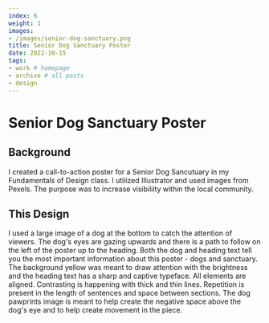 ```yaml
---
index: 6
weight: 1
images:
- /images/senior-dog-sanctuary.png
title: Senior Dog Sanctuary Poster
date: 2022-10-15
tags:
- work # homepage
- archive # all posts
- design
---
```


# Senior Dog Sanctuary Poster

## Background
I created a call-to-action poster for a Senior Dog Sancutuary in my Fundamentals of Design class. I utilized Illustrator and used images from Pexels. The purpose was to increase visibiliity within the local community.

## This Design
I used a large image of a dog at the bottom to catch the attention of viewers. The dog's eyes are gazing upwards and there is a path to follow on the left of the poster up to the heading. Both the dog and heading text tell you the most important information about this poster - dogs and sanctuary. The background yellow was meant to draw attention with the brightness and the heading text has a sharp and captive typeface. All elements are aligned. Contrasting is happening with thick and thin lines. Repetition is present in the length of sentences and space between sections. The dog pawprints image is meant to help create the negative space above the dog's eye and to help create movement in the piece.
